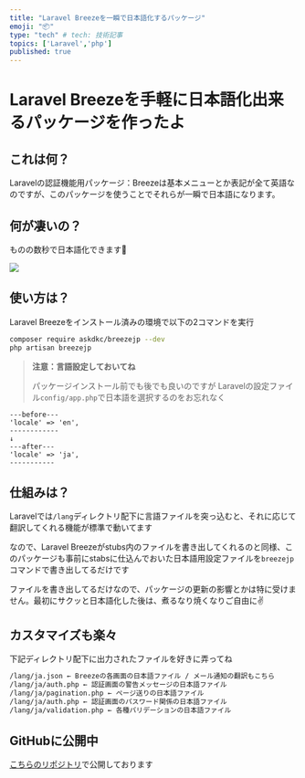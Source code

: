 ```yaml
---
title: "Laravel Breezeを一瞬で日本語化するパッケージ"
emoji: "📦"
type: "tech" # tech: 技術記事
topics: ['Laravel','php']
published: true
---
```

# Laravel Breezeを手軽に日本語化出来るパッケージを作ったよ
## これは何？
Laravelの認証機能用パッケージ：Breezeは基本メニューとか表記が全て英語なのですが、このパッケージを使うことでそれらが一瞬で日本語になります。

## 何が凄いの？
ものの数秒で日本語化できます💪

![](https://storage.googleapis.com/zenn-user-upload/87b1bb61b90f-20221028.gif)

## 使い方は？
Laravel Breezeをインストール済みの環境で以下の2コマンドを実行

```bash
composer require askdkc/breezejp --dev
php artisan breezejp
```

> **注意：言語設定しておいてね**
> 
> パッケージインストール前でも後でも良いのですが
> Laravelの設定ファイル`config/app.php`で日本語を選択するのをお忘れなく

```vim
---before---
'locale' => 'en',
------------
↓
---after---
'locale' => 'ja',
-----------
```

## 仕組みは？
Laravelでは`/lang`ディレクトリ配下に言語ファイルを突っ込むと、それに応じて翻訳してくれる機能が標準で動いてます

なので、Laravel Breezeがstubs内のファイルを書き出してくれるのと同様、このパッケージも事前にstabsに仕込んでおいた日本語用設定ファイルを`breezejp`コマンドで書き出してるだけです

ファイルを書き出してるだけなので、パッケージの更新の影響とかは特に受けません。最初にサクッと日本語化した後は、煮るなり焼くなりご自由に✌️

## カスタマイズも楽々

下記ディレクトリ配下に出力されたファイルを好きに弄ってね

```bash
/lang/ja.json ← Breezeの各画面の日本語ファイル / メール通知の翻訳もこちら
/lang/ja/auth.php ← 認証画面の警告メッセージの日本語ファイル
/lang/ja/pagination.php ← ページ送りの日本語ファイル
/lang/ja/auth.php ← 認証画面のパスワード関係の日本語ファイル
/lang/ja/validation.php ← 各種バリデーションの日本語ファイル
```
## GitHubに公開中

[こちらのリポジトリ](https://github.com/askdkc/breezejp)で公開しております
